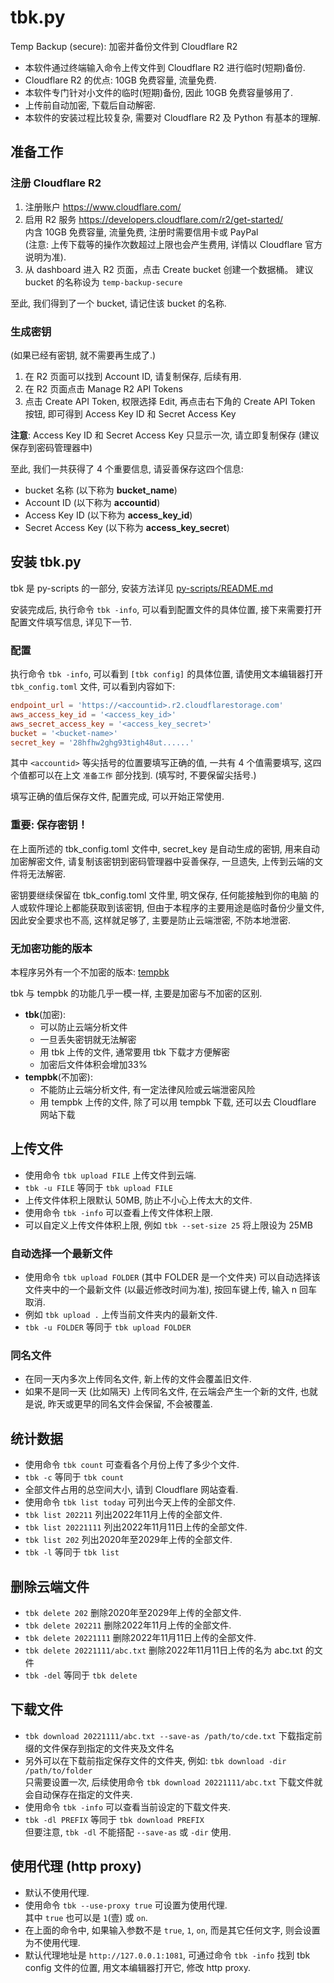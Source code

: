 # tbk.py

Temp Backup (secure): 加密并备份文件到 Cloudflare R2

- 本软件通过终端输入命令上传文件到 Cloudflare R2 进行临时(短期)备份.
- Cloudflare R2 的优点: 10GB 免费容量, 流量免费.
- 本软件专门针对小文件的临时(短期)备份, 因此 10GB 免费容量够用了.
- 上传前自动加密, 下载后自动解密.
- 本软件的安装过程比较复杂, 需要对 Cloudflare R2 及 Python 有基本的理解.

## 准备工作

### 注册 Cloudflare R2

1. 注册账户 <https://www.cloudflare.com/>
2. 启用 R2 服务 <https://developers.cloudflare.com/r2/get-started/>  
   内含 10GB 免费容量, 流量免费, 注册时需要信用卡或 PayPal  
   (注意: 上传下载等的操作次数超过上限也会产生费用,
    详情以 Cloudflare 官方说明为准).
3. 从 dashboard 进入 R2 页面，点击 Create bucket 创建一个数据桶。
   建议 bucket 的名称设为 `temp-backup-secure`

至此, 我们得到了一个 bucket, 请记住该 bucket 的名称.

### 生成密钥

(如果已经有密钥, 就不需要再生成了.)

1. 在 R2 页面可以找到 Account ID, 请复制保存, 后续有用.
2. 在 R2 页面点击 Manage R2 API Tokens
3. 点击 Create API Token, 权限选择 Edit, 再点击右下角的 Create API
   Token 按钮, 即可得到 Access Key ID 和 Secret Access Key

**注意**:
Access Key ID 和 Secret Access Key 只显示一次, 请立即复制保存
(建议保存到密码管理器中)

至此, 我们一共获得了 4 个重要信息, 请妥善保存这四个信息:

- bucket 名称 (以下称为 **bucket_name**)
- Account ID (以下称为 **accountid**)
- Access Key ID (以下称为 **access_key_id**)
- Secret Access Key (以下称为 **access_key_secret**)

## 安装 tbk.py

tbk 是 py-scripts 的一部分, 安装方法详见 [py-scripts/README.md](../README.md)

安装完成后, 执行命令 `tbk -info`, 可以看到配置文件的具体位置,
接下来需要打开配置文件填写信息, 详见下一节.

### 配置

执行命令 `tbk -info`, 可以看到 `[tbk config]` 的具体位置,
请使用文本编辑器打开 `tbk_config.toml` 文件, 可以看到内容如下:

```toml
endpoint_url = 'https://<accountid>.r2.cloudflarestorage.com'
aws_access_key_id = '<access_key_id>'
aws_secret_access_key = '<access_key_secret>'
bucket = '<bucket-name>'
secret_key = '28hfhw2ghg93tigh48ut......'
```

其中 `<accountid>` 等尖括号的位置要填写正确的值, 一共有 4 个值需要填写,
这四个值都可以在上文 `准备工作` 部分找到. (填写时, 不要保留尖括号.)

填写正确的值后保存文件, 配置完成, 可以开始正常使用.

### 重要: 保存密钥！

在上面所述的 tbk_config.toml 文件中, secret_key 是自动生成的密钥,
用来自动加密解密文件, 请复制该密钥到密码管理器中妥善保存, 一旦遗失,
上传到云端的文件将无法解密.

密钥要继续保留在 tbk_config.toml 文件里, 明文保存, 任何能接触到你的电脑
的人或软件理论上都能获取到该密钥, 但由于本程序的主要用途是临时备份少量文件,
因此安全要求也不高, 这样就足够了, 主要是防止云端泄密, 不防本地泄密.

### 无加密功能的版本

本程序另外有一个不加密的版本: [tempbk](https://github.com/ahui2016/py-scripts)

tbk 与 tempbk 的功能几乎一模一样, 主要是加密与不加密的区别.

- **tbk**(加密):
  - 可以防止云端分析文件
  - 一旦丢失密钥就无法解密
  - 用 tbk 上传的文件, 通常要用 tbk 下载才方便解密
  - 加密后文件体积会增加33%
- **tempbk**(不加密):
  - 不能防止云端分析文件, 有一定法律风险或云端泄密风险 
  - 用 tempbk 上传的文件, 除了可以用 tempbk 下载, 还可以去 Cloudflare 网站下载

## 上传文件

- 使用命令 `tbk upload FILE` 上传文件到云端.
- `tbk -u FILE` 等同于 `tbk upload FILE`
- 上传文件体积上限默认 50MB, 防止不小心上传太大的文件.
- 使用命令 `tbk -info` 可以查看上传文件体积上限.
- 可以自定义上传文件体积上限, 例如 `tbk --set-size 25` 将上限设为 25MB

### 自动选择一个最新文件

- 使用命令 `tbk upload FOLDER` (其中 FOLDER 是一个文件夹)
  可以自动选择该文件夹中的一个最新文件 (以最近修改时间为准),
  按回车键上传, 输入 n 回车取消.
- 例如 `tbk upload .` 上传当前文件夹内的最新文件.
- `tbk -u FOLDER` 等同于 `tbk upload FOLDER`

### 同名文件

- 在同一天内多次上传同名文件, 新上传的文件会覆盖旧文件.
- 如果不是同一天 (比如隔天) 上传同名文件, 在云端会产生一个新的文件,
  也就是说, 昨天或更早的同名文件会保留, 不会被覆盖.

## 统计数据

- 使用命令 `tbk count` 可查看各个月份上传了多少个文件.
- `tbk -c` 等同于 `tbk count`
- 全部文件占用的总空间大小, 请到 Cloudflare 网站查看.
- 使用命令 `tbk list today` 可列出今天上传的全部文件.
- `tbk list 202211` 列出2022年11月上传的全部文件.
- `tbk list 20221111` 列出2022年11月11日上传的全部文件.
- `tbk list 202` 列出2020年至2029年上传的全部文件.
- `tbk -l` 等同于 `tbk list`

## 删除云端文件

- `tbk delete 202` 删除2020年至2029年上传的全部文件.
- `tbk delete 202211` 删除2022年11月上传的全部文件.
- `tbk delete 20221111` 删除2022年11月11日上传的全部文件.
- `tbk delete 20221111/abc.txt` 删除2022年11月11日上传的名为 abc.txt 的文件
- `tbk -del` 等同于 `tbk delete`

## 下载文件

- `tbk download 20221111/abc.txt --save-as /path/to/cde.txt`
  下载指定前缀的文件保存到指定的文件夹及文件名
- 另外可以在下载前指定保存文件的文件夹, 例如:
  `tbk download -dir /path/to/folder`  
  只需要设置一次, 后续使用命令 `tbk download 20221111/abc.txt`
  下载文件就会自动保存在指定的文件夹.
- 使用命令 `tbk -info` 可以查看当前设定的下载文件夹.
- `tbk -dl PREFIX` 等同于 `tbk download PREFIX`  
  但要注意, `tbk -dl` 不能搭配 `--save-as` 或 `-dir` 使用.

## 使用代理 (http proxy)

- 默认不使用代理.
- 使用命令 `tbk --use-proxy true` 可设置为使用代理.  
  其中 `true` 也可以是 `1`(壹) 或 `on`.
- 在上面的命令中, 如果输入参数不是 `true`, `1`, `on`, 而是其它任何文字,
  则会设置为不使用代理.
- 默认代理地址是 `http://127.0.0.1:1081`, 可通过命令 `tbk -info`
  找到 tbk config 文件的位置, 用文本编辑器打开它, 修改 http proxy.
